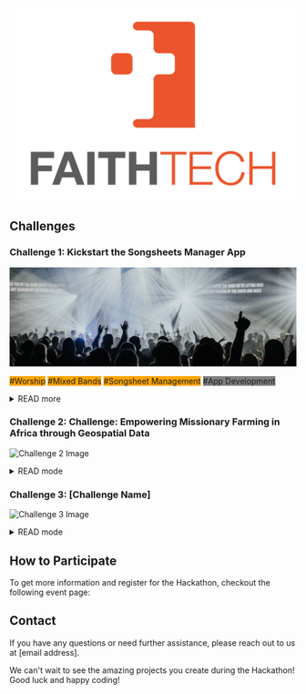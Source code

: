 ![Organization Logo](logo.png)

## Challenges

### Challenge 1: Kickstart the Songsheets Manager App
![Challenge 1 Image](challenge_1.jpg)

<span style="background-color: orange">#Worship</span>
<span style="background-color: orange">#Mixed Bands</span>
<span style="background-color: orange">#Songsheet Management</span>
<span style="background-color: gray">#App Development</span>


<details>
<summary>READ more</summary>

##### Introduction 
There are many song sheet applications out there, but none of them do justice to a mixed band. 
Many different users access many different songs, change parts of them and often destroy the song sheet files because they are not in a database where user rights can be assigned for different functions. At the same time, they only mean well when a transposition or capo setting is made. Help with the development of Songsheets Manager, a tailor-made app for mixed bands which helps worship teams work together more easily.

##### Tasks
- Screen Design (Mock-Ups) and implementation in Flutter
- Database modelling and implementation in Java Spring Boot

##### TechStack
<span style="background-color: cyan">#Flutter App</span>
<span style="background-color: gray">#Spring boot Java </span>
<span style="background-color: gray">#MySQL Datenbank</span>

</details>


### Challenge 2: Challenge: Empowering Missionary Farming in Africa through Geospatial Data
![Challenge 2 Image](challenge2.png)

<details>
<summary>READ mode</summary>
[Description of the challenge goes here...]
</details>

### Challenge 3: [Challenge Name]
![Challenge 3 Image](challenge3.png)

<details>
<summary>READ mode</summary>
[Description of the challenge goes here...]
</details>

## How to Participate

To get more information and register for the Hackathon, checkout the following event page:



## Contact

If you have any questions or need further assistance, please reach out to us at [email address].

We can't wait to see the amazing projects you create during the Hackathon! Good luck and happy coding!
